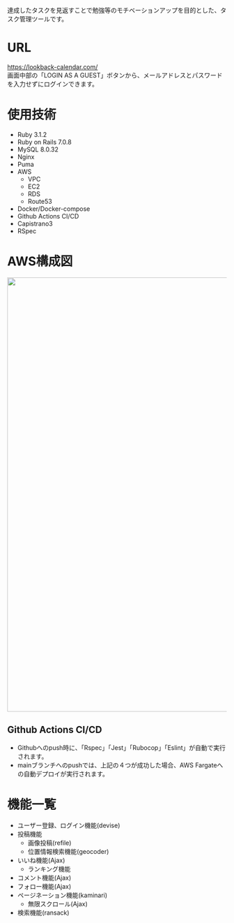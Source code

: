達成したタスクを見返すことで勉強等のモチベーションアップを目的とした、タスク管理ツールです。

# URL
https://lookback-calendar.com/ <br >
画面中部の「LOGIN AS A GUEST」ボタンから、メールアドレスとパスワードを入力せずにログインできます。

# 使用技術
- Ruby 3.1.2
- Ruby on Rails 7.0.8
- MySQL 8.0.32
- Nginx
- Puma
- AWS
  - VPC
  - EC2
  - RDS
  - Route53
- Docker/Docker-compose
- Github Actions CI/CD
- Capistrano3
- RSpec

# AWS構成図
<img width="995" alt="" src="https://github.com/alicend/Rails_LookBack/assets/86368377/d9bef69e-fde5-49cb-b9d1-3f781d26dffc">

## Github Actions CI/CD
- Githubへのpush時に、「Rspec」「Jest」「Rubocop」「Eslint」が自動で実行されます。
- mainブランチへのpushでは、上記の４つが成功した場合、AWS Fargateへの自動デプロイが実行されます。

# 機能一覧
- ユーザー登録、ログイン機能(devise)
- 投稿機能
  - 画像投稿(refile)
  - 位置情報検索機能(geocoder)
- いいね機能(Ajax)
  - ランキング機能
- コメント機能(Ajax)
- フォロー機能(Ajax)
- ページネーション機能(kaminari)
  - 無限スクロール(Ajax)
- 検索機能(ransack)